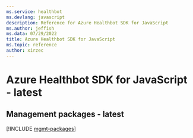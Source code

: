 ```yaml
---
ms.service: healthbot
ms.devlang: javascript
description: Reference for Azure Healthbot SDK for JavaScript
ms.author: jeffish
ms.data: 07/29/2022
title: Azure Healthbot SDK for JavaScript
ms.topic: reference
author: xirzec
---
```

# Azure Healthbot SDK for JavaScript - latest

## Management packages - latest
[!INCLUDE [mgmt-packages](healthbot-mgmt-index.md)]